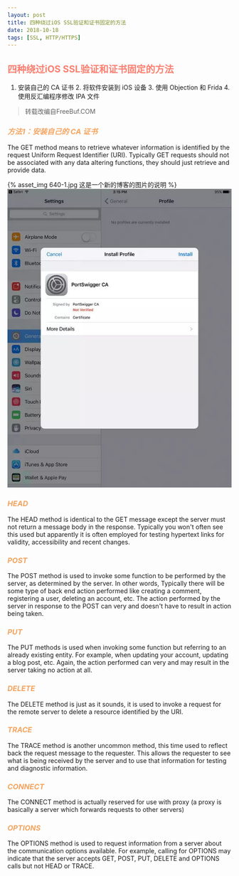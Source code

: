 ```yaml
---
layout: post
title: 四种绕过iOS SSL验证和证书固定的方法
date: 2018-10-18
tags: [SSL, HTTP/HTTPS]
---
```


## <font color=#FA8072>**四种绕过iOS SSL验证和证书固定的方法**</font>
1. 安装自己的 CA 证书 2. 将软件安装到 iOS 设备 3. 使用 Objection 和 Frida 4. 使用反汇编程序修改 IPA 文件

>转载改编自FreeBuf.COM

### <font color=#F4A460>*方法1：安装自己的 CA 证书*</font>
The GET method means to retrieve whatever information is identified by the request Uniform Request Identifier (URI). Typically GET requests should not be associated with any data altering functions, they should just retrieve and provide data.

{% asset_img 640-1.jpg 这是一个新的博客的图片的说明 %}
![“图片描述”](/img/640-1.jpeg)

### <font color=#F4A460>*HEAD*</font>
The HEAD method is identical to the GET message except the server must not return a message body in the response. Typically you won't often see this used but apparently it is often employed for testing hypertext links for validity, accessibility and recent changes.

### <font color=#F4A460>*POST*</font>
The POST method is used to invoke some function to be performed by the server, as determined by the server. In other words, Typically there will be some type of back end action performed like creating a comment, registering a user, deleting an account, etc. The action performed by the server in response to the POST can very and doesn't have to result in action being taken.

### <font color=#F4A460>*PUT*</font>
The PUT methods is used when invoking some function but referring to an already existing entity. For example, when updating your account, updating a blog post, etc. Again, the action performed can very and may result in the server taking no action at all.

### <font color=#F4A460>*DELETE*</font>
The DELETE method is just as it sounds, it is used to invoke a request for the remote server to delete a resource identified by the URI.

### <font color=#F4A460>*TRACE*</font>
The TRACE method is another uncommon method, this time used to reflect back the request message to the requester. This allows the requester to see what is being received by the server and to use that information for testing and diagnostic information.

### <font color=#F4A460>*CONNECT*</font>
The CONNECT method is actually reserved for use with proxy (a proxy is basically a server which forwards requests to other servers)

### <font color=#F4A460>*OPTIONS*</font>
The OPTIONS method is used to request information from a server about the communication options available. For example, calling for OPTIONS may indicate that the server accepts GET, POST, PUT, DELETE and OPTIONS calls but not HEAD or TRACE.
